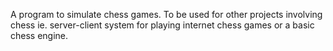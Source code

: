A program to simulate chess games. 
To be used for other projects involving chess
ie. server-client system for playing internet chess games or a basic chess engine.
